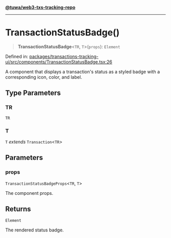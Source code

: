 [**@tuwa/web3-txs-tracking-repo**](../../../README.md)

***

# TransactionStatusBadge()

> **TransactionStatusBadge**\<`TR`, `T`\>(`props`): `Element`

Defined in: [packages/transactions-tracking-ui/src/components/TransactionStatusBadge.tsx:26](https://github.com/TuwaIO/web3-transactions-tracking/blob/9164bb13b3845660a18eb5abd8d55876b60a0d93/packages/transactions-tracking-ui/src/components/TransactionStatusBadge.tsx#L26)

A component that displays a transaction's status as a styled badge
with a corresponding icon, color, and label.

## Type Parameters

### TR

`TR`

### T

`T` *extends* `Transaction`\<`TR`\>

## Parameters

### props

`TransactionStatusBadgeProps`\<`TR`, `T`\>

The component props.

## Returns

`Element`

The rendered status badge.
